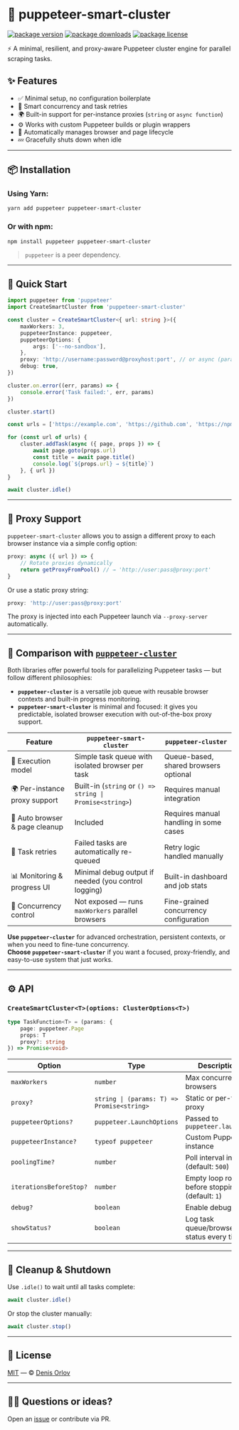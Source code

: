 # 🔁 puppeteer-smart-cluster

[![package version](https://img.shields.io/npm/v/puppeteer-smart-cluster.svg?style=flat-square)](https://www.npmjs.com/package/puppeteer-smart-cluster)
[![package downloads](https://img.shields.io/npm/dm/puppeteer-smart-cluster.svg?style=flat-square)](https://www.npmjs.com/package/puppeteer-smart-cluster)
[![package license](https://img.shields.io/npm/l/puppeteer-smart-cluster.svg?style=flat-square)](https://www.npmjs.com/package/puppeteer-smart-cluster)


⚡ A minimal, resilient, and proxy-aware Puppeteer cluster engine for parallel scraping tasks.

## ✨ Features

- ✅ Minimal setup, no configuration boilerplate
- 🧠 Smart concurrency and task retries
- 🌍 Built-in support for per-instance proxies (`string` or `async function`)
- ⚙️ Works with custom Puppeteer builds or plugin wrappers
- 🧹 Automatically manages browser and page lifecycle
- 💤 Gracefully shuts down when idle

---

## 📦 Installation

### Using Yarn:

```bash
yarn add puppeteer puppeteer-smart-cluster
```

### Or with npm:

```bash
npm install puppeteer puppeteer-smart-cluster
```

> `puppeteer` is a peer dependency.

---

## 🚀 Quick Start

```ts
import puppeteer from 'puppeteer'
import CreateSmartCluster from 'puppeteer-smart-cluster'

const cluster = CreateSmartCluster<{ url: string }>({
	maxWorkers: 3,
	puppeteerInstance: puppeteer,
	puppeteerOptions: {
		args: ['--no-sandbox'],
	},
	proxy: 'http://username:password@proxyhost:port', // or async (params) => 'proxy'
	debug: true,
})

cluster.on.error((err, params) => {
	console.error('Task failed:', err, params)
})

cluster.start()

const urls = ['https://example.com', 'https://github.com', 'https://npmjs.com']

for (const url of urls) {
	cluster.addTask(async ({ page, props }) => {
		await page.goto(props.url)
		const title = await page.title()
		console.log(`${props.url} → ${title}`)
	}, { url })
}

await cluster.idle()
```

---

## 🔐 Proxy Support

`puppeteer-smart-cluster` allows you to assign a different proxy to each browser instance via a simple config option:

```ts
proxy: async ({ url }) => {
	// Rotate proxies dynamically
	return getProxyFromPool() // → 'http://user:pass@proxy:port'
}
```

Or use a static proxy string:

```ts
proxy: 'http://user:pass@proxy:port'
```

The proxy is injected into each Puppeteer launch via `--proxy-server` automatically.

---

## 🔄 Comparison with [`puppeteer-cluster`](https://www.npmjs.com/package/puppeteer-cluster)

Both libraries offer powerful tools for parallelizing Puppeteer tasks — but follow different philosophies:

- **`puppeteer-cluster`** is a versatile job queue with reusable browser contexts and built-in progress monitoring.
- **`puppeteer-smart-cluster`** is minimal and focused: it gives you predictable, isolated browser execution with out-of-the-box proxy support.

| Feature                        | `puppeteer-smart-cluster`                                | `puppeteer-cluster`                    |
|--------------------------------|----------------------------------------------------------|----------------------------------------|
| 🧠 Execution model             | Simple task queue with isolated browser per task	        | Queue-based, shared browsers optional  |
| 🌍 Per-instance proxy support  | Built-in (`string` or `() => string \| Promise<string>`) | Requires manual integration            |
| 🧼 Auto browser & page cleanup | Included                                                 | Requires manual handling in some cases |
| 🔁 Task retries                | Failed tasks are automatically re-queued                 | Retry logic handled manually           |
| 📊 Monitoring & progress UI    | Minimal debug output if needed (you control logging)     | Built-in dashboard and job stats       |
| 🎯 Concurrency control         | Not exposed — runs `maxWorkers` parallel browsers        | Fine-grained concurrency configuration |

**Use `puppeteer-cluster`** for advanced orchestration, persistent contexts, or when you need to fine-tune concurrency.  
**Choose `puppeteer-smart-cluster`** if you want a focused, proxy-friendly, and easy-to-use system that just works.

---

## ⚙️ API

### `CreateSmartCluster<T>(options: ClusterOptions<T>)`

```ts
type TaskFunction<T> = (params: {
	page: puppeteer.Page
	props: T
	proxy?: string
}) => Promise<void>
```

| Option                | Type                                  | Description |
|-----------------------|---------------------------------------|-------------|
| `maxWorkers`          | `number`                              | Max concurrent browsers |
| `proxy?`              | `string \| (params: T) => Promise<string>` | Static or per-task proxy |
| `puppeteerOptions?`   | `puppeteer.LaunchOptions`             | Passed to `puppeteer.launch()` |
| `puppeteerInstance?`  | `typeof puppeteer`                    | Custom Puppeteer instance |
| `poolingTime?`        | `number`                              | Poll interval in ms (default: `500`) |
| `iterationsBeforeStop?` | `number`                            | Empty loop rounds before stopping (default: `1`) |
| `debug?`              | `boolean`                             | Enable debug logs |
| `showStatus?`         | `boolean`                             | Log task queue/browser status every tick |

---

## 🧼 Cleanup & Shutdown

Use `.idle()` to wait until all tasks complete:

```ts
await cluster.idle()
```

Or stop the cluster manually:

```ts
await cluster.stop()
```

---

## 🪪 License

[MIT](./LICENSE) — © [Denis Orlov](https://github.com/Cr0WD)

---

## 🙋‍♂️ Questions or ideas?

Open an [issue](https://github.com/Cr0WD/puppeteer-smart-cluster/issues) or contribute via PR.
